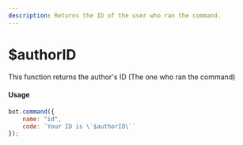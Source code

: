 ```yaml
---
description: Returns the ID of the user who ran the command.
---
```


# $authorID

This function returns the author's ID \(The one who ran the command\)

#### Usage

```javascript
bot.command({
    name: "id",
    code: `Your ID is \`$authorID\``
});
```
